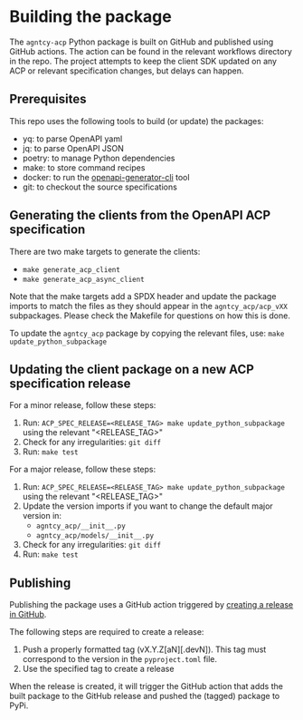 # Building the package

The `agntcy-acp` Python package is built on GitHub and published using GitHub 
actions. The action can be found in the relevant workflows directory in the 
repo. The project attempts to keep the client SDK updated on any ACP or 
relevant specification changes, but delays can happen.

## Prerequisites

This repo uses the following tools to build (or update) the packages:
  * yq: to parse OpenAPI yaml
  * jq: to parse OpenAPI JSON
  * poetry: to manage Python dependencies
  * make: to store command recipes
  * docker: to run the 
  [openapi-generator-cli](https://github.com/OpenAPITools/openapi-generator-cli) tool
  * git: to checkout the source specifications

## Generating the clients from the OpenAPI ACP specification

There are two make targets to generate the clients:
  * `make generate_acp_client`
  * `make generate_acp_async_client`

Note that the make targets add a SPDX header and update the package 
imports to match the files as they should appear in the `agntcy_acp/acp_vXX`
subpackages. Please check the Makefile for questions on how this is done.

To update the `agntcy_acp` package by copying the relevant files, use: 
`make update_python_subpackage`

## Updating the client package on a new ACP specification release

For a minor release, follow these steps:

  1. Run: `ACP_SPEC_RELEASE=<RELEASE_TAG> make update_python_subpackage` 
  using the relevant "<RELEASE_TAG>"
  2. Check for any irregularities: `git diff`
  3. Run: `make test`

For a major release, follow these steps:

  1. Run: `ACP_SPEC_RELEASE=<RELEASE_TAG> make update_python_subpackage` 
  using the relevant "<RELEASE_TAG>"
  2. Update the version imports if you want to change the default major
  version in:
      * `agntcy_acp/__init__.py`
      * `agntcy_acp/models/__init__.py`
  3. Check for any irregularities: `git diff`
  4. Run: `make test`

## Publishing

Publishing the package uses a GitHub action triggered by 
[creating a release in GitHub](https://docs.github.com/en/repositories/releasing-projects-on-github/managing-releases-in-a-repository#creating-a-release).

The following steps are required to create a release:
  1. Push a properly formatted tag (vX.Y.Z[aN][.devN]). This tag must
  correspond to the version in the `pyproject.toml` file.
  2. Use the specified tag to create a release

When the release is created, it will trigger the GitHub action that 
adds the built package to the GitHub release and pushed the (tagged) 
package to PyPi.